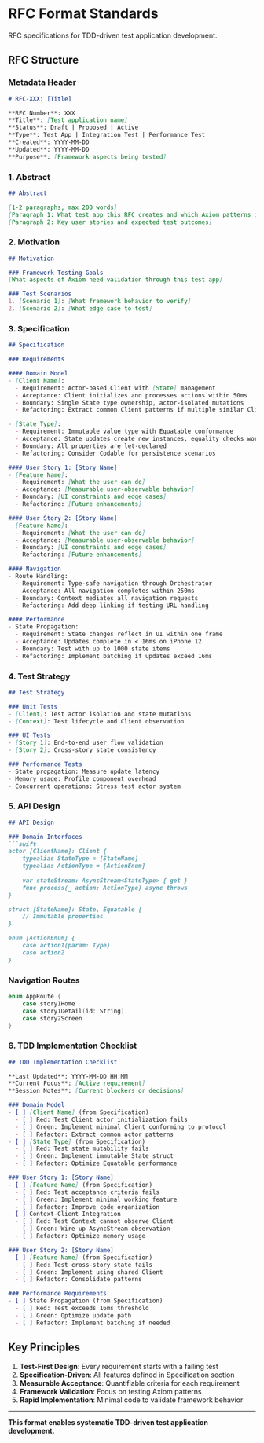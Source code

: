 # RFC Format Standards

RFC specifications for TDD-driven test application development.

## RFC Structure

### Metadata Header
```markdown
# RFC-XXX: [Title]

**RFC Number**: XXX  
**Title**: [Test application name]  
**Status**: Draft | Proposed | Active  
**Type**: Test App | Integration Test | Performance Test  
**Created**: YYYY-MM-DD  
**Updated**: YYYY-MM-DD  
**Purpose**: [Framework aspects being tested]
```

### 1. Abstract
```markdown
## Abstract

[1-2 paragraphs, max 200 words]
[Paragraph 1: What test app this RFC creates and which Axiom patterns it validates]
[Paragraph 2: Key user stories and expected test outcomes]
```

### 2. Motivation
```markdown
## Motivation

### Framework Testing Goals
[What aspects of Axiom need validation through this test app]

### Test Scenarios
1. [Scenario 1]: [What framework behavior to verify]
2. [Scenario 2]: [What edge case to test]
```

### 3. Specification
```markdown
## Specification

### Requirements

#### Domain Model
- [Client Name]:
  - Requirement: Actor-based Client with [State] management
  - Acceptance: Client initializes and processes actions within 50ms
  - Boundary: Single State type ownership, actor-isolated mutations
  - Refactoring: Extract common Client patterns if multiple similar Clients

- [State Type]:
  - Requirement: Immutable value type with Equatable conformance
  - Acceptance: State updates create new instances, equality checks work
  - Boundary: All properties are let-declared
  - Refactoring: Consider Codable for persistence scenarios

#### User Story 1: [Story Name]
- [Feature Name]:
  - Requirement: [What the user can do]
  - Acceptance: [Measurable user-observable behavior]
  - Boundary: [UI constraints and edge cases]
  - Refactoring: [Future enhancements]

#### User Story 2: [Story Name]
- [Feature Name]:
  - Requirement: [What the user can do]
  - Acceptance: [Measurable user-observable behavior]
  - Boundary: [UI constraints and edge cases]
  - Refactoring: [Future enhancements]

#### Navigation
- Route Handling:
  - Requirement: Type-safe navigation through Orchestrator
  - Acceptance: All navigation completes within 250ms
  - Boundary: Context mediates all navigation requests
  - Refactoring: Add deep linking if testing URL handling

#### Performance
- State Propagation:
  - Requirement: State changes reflect in UI within one frame
  - Acceptance: Updates complete in < 16ms on iPhone 12
  - Boundary: Test with up to 1000 state items
  - Refactoring: Implement batching if updates exceed 16ms
```

### 4. Test Strategy
```markdown
## Test Strategy

### Unit Tests
- [Client]: Test actor isolation and state mutations
- [Context]: Test lifecycle and Client observation

### UI Tests  
- [Story 1]: End-to-end user flow validation
- [Story 2]: Cross-story state consistency

### Performance Tests
- State propagation: Measure update latency
- Memory usage: Profile component overhead
- Concurrent operations: Stress test actor system
```

### 5. API Design
```markdown
## API Design

### Domain Interfaces
```swift
actor [ClientName]: Client {
    typealias StateType = [StateName]
    typealias ActionType = [ActionEnum]
    
    var stateStream: AsyncStream<StateType> { get }
    func process(_ action: ActionType) async throws
}

struct [StateName]: State, Equatable {
    // Immutable properties
}

enum [ActionEnum] {
    case action1(param: Type)
    case action2
}
```

### Navigation Routes
```swift
enum AppRoute {
    case story1Home
    case story1Detail(id: String)
    case story2Screen
}
```

### 6. TDD Implementation Checklist
```markdown
## TDD Implementation Checklist

**Last Updated**: YYYY-MM-DD HH:MM
**Current Focus**: [Active requirement]
**Session Notes**: [Current blockers or decisions]

### Domain Model
- [ ] [Client Name] (from Specification)
  - [ ] Red: Test Client actor initialization fails
  - [ ] Green: Implement minimal Client conforming to protocol
  - [ ] Refactor: Extract common actor patterns
- [ ] [State Type] (from Specification)
  - [ ] Red: Test state mutability fails
  - [ ] Green: Implement immutable State struct
  - [ ] Refactor: Optimize Equatable performance

### User Story 1: [Story Name]
- [ ] [Feature Name] (from Specification)
  - [ ] Red: Test acceptance criteria fails
  - [ ] Green: Implement minimal working feature
  - [ ] Refactor: Improve code organization
- [ ] Context-Client Integration
  - [ ] Red: Test Context cannot observe Client
  - [ ] Green: Wire up AsyncStream observation
  - [ ] Refactor: Optimize memory usage

### User Story 2: [Story Name]
- [ ] [Feature Name] (from Specification)
  - [ ] Red: Test cross-story state fails
  - [ ] Green: Implement using shared Client
  - [ ] Refactor: Consolidate patterns

### Performance Requirements
- [ ] State Propagation (from Specification)
  - [ ] Red: Test exceeds 16ms threshold
  - [ ] Green: Optimize update path
  - [ ] Refactor: Implement batching if needed
```

## Key Principles

1. **Test-First Design**: Every requirement starts with a failing test
2. **Specification-Driven**: All features defined in Specification section
3. **Measurable Acceptance**: Quantifiable criteria for each requirement
4. **Framework Validation**: Focus on testing Axiom patterns
5. **Rapid Implementation**: Minimal code to validate framework behavior

---

**This format enables systematic TDD-driven test application development.**